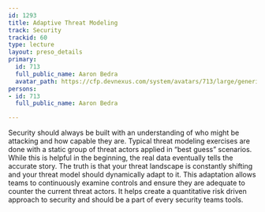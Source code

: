 ```yaml
---
id: 1293
title: Adaptive Threat Modeling
track: Security
trackid: 60
type: lecture
layout: preso_details
primary:
  id: 713
  full_public_name: Aaron Bedra
  avatar_path: https://cfp.devnexus.com/system/avatars/713/large/generic.jpeg?1504454641
persons:
- id: 713
  full_public_name: Aaron Bedra

---
```

Security should always be built with an understanding of who might be attacking and how capable they are. Typical threat modeling exercises are done with a static group of threat actors applied in “best guess” scenarios. While this is helpful in the beginning, the real data eventually tells the accurate story. The truth is that your threat landscape is constantly shifting and your threat model should dynamically adapt to it. This adaptation allows teams to continuously examine controls and ensure they are adequate to counter the current threat actors. It helps create a quantitative risk driven approach to security and should be a part of every security teams tools.